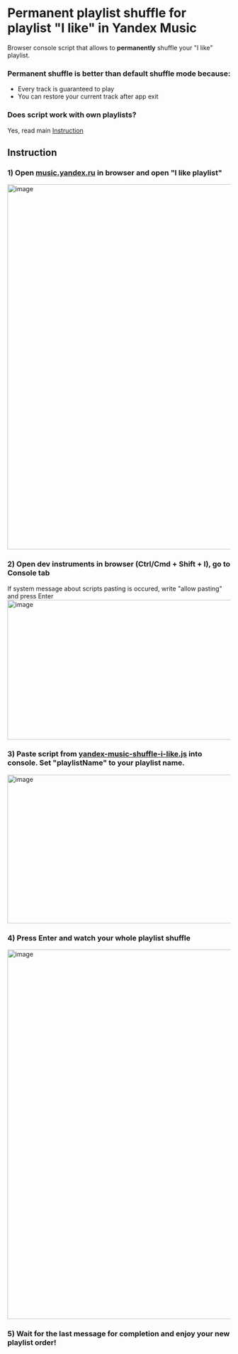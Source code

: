 # Permanent playlist shuffle for playlist "I like" in Yandex Music

Browser console script that allows to **permanently** shuffle your "I like" playlist.

### Permanent shuffle is better than default shuffle mode because:
- Every track is guaranteed to play
- You can restore your current track after app exit

### Does script work with own playlists?
Yes, read main [Instruction](./README-en.md)

## Instruction

### 1)  Open [music.yandex.ru](https://music.yandex.ru) in browser and open "I like playlist"
<img width="1787" height="825" alt="image" src="https://github.com/user-attachments/assets/f495ea36-70b8-4d35-a54a-67d341d92d14" />

### 2) Open dev instruments in browser (Ctrl/Cmd + Shift + I), go to Console tab
If system message about scripts pasting is occured, write "allow pasting" and press Enter
<img width="1275" height="316" alt="image" src="https://github.com/user-attachments/assets/8422b424-6c20-4faa-a9a0-90dba4616fb7" />

### 3) Paste script from [yandex-music-shuffle-i-like.js](./yandex-music-shuffle-i-like.js) into console. Set "playlistName" to your playlist name.
<img width="855" height="336" alt="image" src="https://github.com/user-attachments/assets/3e73e03e-44ac-4ced-9219-ec4db85f2e73" />

### 4) Press Enter and watch your whole playlist shuffle
<img width="1560" height="835" alt="image" src="https://github.com/user-attachments/assets/61b19388-838d-401d-84cd-c5c447180fee" />

### 5) Wait for the last message for completion and enjoy your new playlist order!
